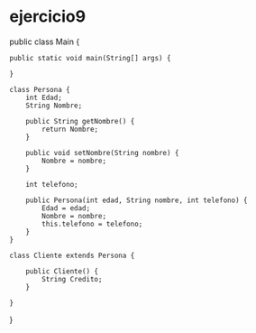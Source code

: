 # ejercicio9


public class Main {

    public static void main(String[] args) {

    }

    class Persona {
        int Edad;
        String Nombre;

        public String getNombre() {
            return Nombre;
        }

        public void setNombre(String nombre) {
            Nombre = nombre;
        }

        int telefono;

        public Persona(int edad, String nombre, int telefono) {
            Edad = edad;
            Nombre = nombre;
            this.telefono = telefono;
        }
    }

    class Cliente extends Persona {

        public Cliente() {
            String Credito;
        }

    }

}
